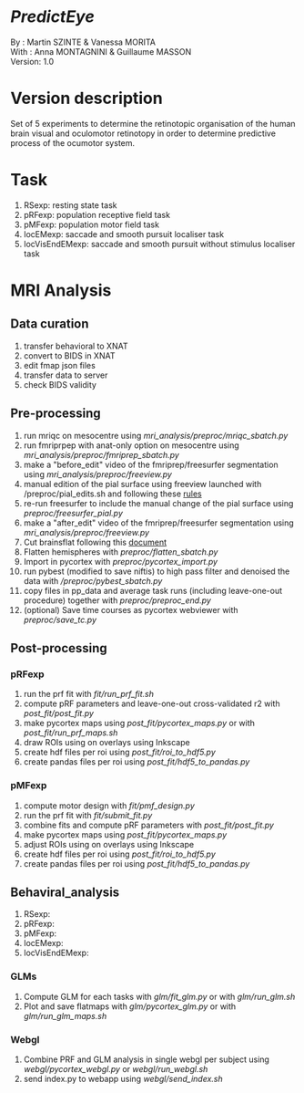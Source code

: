 # __*PredictEye*__
By :      Martin SZINTE & Vanessa MORITA <br>
With :    Anna MONTAGNINI & Guillaume MASSON<br>
Version:  1.0<br>

# Version description
Set of 5 experiments to determine the retinotopic organisation of the human
brain visual and oculomotor retinotopy in order to determine predictive process of
the ocumotor system.

# Task
1. RSexp: resting state task
2. pRFexp: population receptive field task
3. pMFexp: population motor field task
4. locEMexp: saccade and smooth pursuit localiser task
5. locVisEndEMexp: saccade and smooth pursuit without stimulus localiser task

# MRI Analysis

## Data curation
1. transfer behavioral to XNAT
2. convert to BIDS in XNAT
3. edit fmap json files
4. transfer data to server
4. check BIDS validity

## Pre-processing
1. run mriqc on mesocentre using _mri_analysis/preproc/mriqc_sbatch.py_
3. run fmriprpep with anat-only option on mesocentre using _mri_analysis/preproc/fmriprep_sbatch.py_
4. make a "before_edit" video of the fmriprep/freesurfer segmentation using _mri_analysis/preproc/freeview.py_<br>
5. manual edition of the pial surface using freeview launched with /preproc/pial_edits.sh and following these [rules](http://surfer.nmr.mgh.harvard.edu/fswiki/FsTutorial/PialEditsV6.0) 
6. re-run freesurfer to include the manual change of the pial surface using _preproc/freesurfer_pial.py_
7. make a "after_edit" video of the fmriprep/freesurfer segmentation using _mri_analysis/preproc/freeview.py_<br>
8. Cut brainsflat following this [document](https://docs.google.com/document/d/1mbx3EzTEYr4MIROWbgyklW_a7F6B4NX23bvk7VM7zeY/edit)
9. Flatten hemispheres with _preproc/flatten_sbatch.py_
10. Import in pycortex with _preproc/pycortex_import.py_
11. run pybest (modified to save niftis) to high pass filter and denoised the data with _/preproc/pybest_sbatch.py_
12. copy files in pp_data and average task runs (including leave-one-out procedure) together with _preproc/preproc_end.py_
13. (optional) Save time courses as pycortex webviewer with _preproc/save_tc.py_

## Post-processing

### pRFexp
  1. run the prf fit with _fit/run_prf_fit.sh_
  2. compute pRF parameters and leave-one-out cross-validated r2 with _post_fit/post_fit.py_
  3. make pycortex maps using _post_fit/pycortex_maps.py_ or with _post_fit/run_prf_maps.sh_
  4. draw ROIs using on overlays using Inkscape
  5. create hdf files per roi using _post_fit/roi_to_hdf5.py_
  6. create pandas files per roi using _post_fit/hdf5_to_pandas.py_

### pMFexp
  1. compute motor design with _fit/pmf_design.py_ 
  2. run the prf fit with _fit/submit_fit.py_
  3. combine fits and compute pRF parameters with _post_fit/post_fit.py_
  4. make pycortex maps using _post_fit/pycortex_maps.py_
  5. adjust ROIs using on overlays using Inkscape
  6. create hdf files per roi using _post_fit/roi_to_hdf5.py_
  7. create pandas files per roi using _post_fit/hdf5_to_pandas.py_

## Behaviral_analysis
  1. RSexp:
  2. pRFexp:
  3. pMFexp:
  4. locEMexp:
  5. locVisEndEMexp:

### GLMs
  1. Compute GLM for each tasks with _glm/fit_glm.py_ or with _glm/run_glm.sh_
  2. Plot and save flatmaps with _glm/pycortex_glm.py_ or with _glm/run_glm_maps.sh_

### Webgl
  1. Combine PRF and GLM analysis in single webgl per subject using _webgl/pycortex_webgl.py_ or _webgl/run_webgl.sh_
  2. send index.py to webapp using _webgl/send_index.sh_
  